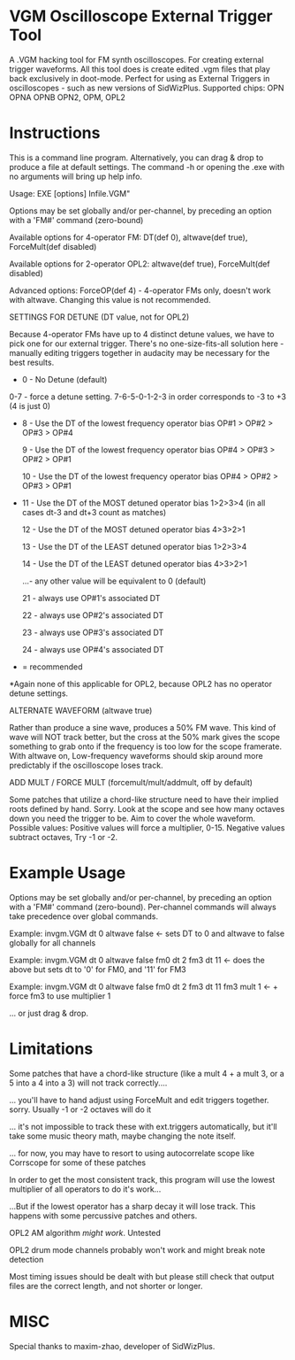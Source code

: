 # VGM Oscilloscope External Trigger Tool
A .VGM hacking tool for FM synth oscilloscopes. For creating external trigger waveforms.
All this tool does is create edited .vgm files that play back exclusively in doot-mode. Perfect for using as External Triggers in oscilloscopes - such as new versions of SidWizPlus.
Supported chips: OPN OPNA OPNB OPN2, OPM, OPL2 

# Instructions
This is a command line program. Alternatively, you can drag & drop to produce a file at default settings. The command -h or opening the .exe with no arguments will bring up help info.

Usage: EXE [options] Infile.VGM"

Options may be set globally and/or per-channel, by preceding an option with a 'FM#' command (zero-bound)

Available options for 4-operator FM: DT(def 0), altwave(def true), ForceMult(def disabled)

Available options for 2-operator OPL2: altwave(def true), ForceMult(def disabled)

Advanced options: ForceOP(def 4) - 4-operator FMs only, doesn't work with altwave. Changing this value is not recommended. 

  SETTINGS FOR DETUNE (DT value, not for OPL2)
  
Because 4-operator FMs have up to 4 distinct detune values, we have to pick one for our external trigger. There's no one-size-fits-all solution here - manually editing triggers together in audacity may be necessary for the best results.

* 0 - No Detune (default)

0-7 - force a detune setting. 7-6-5-0-1-2-3 in order corresponds to -3 to +3 (4 is just 0)

* 8  - Use the DT of the lowest frequency operator bias OP#1 > OP#2 > OP#3 > OP#4
 
  9  - Use the DT of the lowest frequency operator bias OP#4 > OP#3 > OP#2 > OP#1
  
  10 - Use the DT of the lowest frequency operator bias OP#4 > OP#2 > OP#3 > OP#1
  
* 11 - Use the DT of the MOST detuned operator bias 1>2>3>4 (in all cases dt-3 and dt+3 count as matches)

  12 - Use the DT of the MOST detuned operator bias 4>3>2>1
  
  13 - Use the DT of the LEAST detuned operator bias 1>2>3>4
  
  14 - Use the DT of the LEAST detuned operator bias 4>3>2>1
  
  ...- any other value will be equivalent to 0 (default)
  
  21 - always use OP#1's associated DT
  
  22 - always use OP#2's associated DT
  
  23 - always use OP#3's associated DT
  
  24 - always use OP#4's associated DT
  
 * = recommended
  
  *Again none of this applicable for OPL2, because OPL2 has no operator detune settings.
  
  ALTERNATE WAVEFORM (altwave true)

Rather than produce a sine wave, produces a 50% FM wave. This kind of wave will NOT track better, but the cross at the 50% mark gives the scope something to grab onto if the frequency is too low for the scope framerate.
With altwave on, Low-frequency waveforms should skip around more predictably if the oscilloscope loses track.

  ADD MULT / FORCE MULT (forcemult/mult/addmult, off by default)

Some patches that utilize a chord-like structure need to have their implied roots defined by hand. Sorry. Look at the scope and see how many octaves down you need the trigger to be. Aim to cover the whole waveform.
Possible values: Positive values will force a multiplier, 0-15. Negative values subtract octaves, Try -1 or -2. 
# Example Usage
Options may be set globally and/or per-channel, by preceding an option with a 'FM#' command (zero-bound). Per-channel commands will always take precedence over global commands.

Example: invgm.VGM dt 0 altwave false         <- sets DT to 0 and altwave to false globally for all channels 

Example: invgm.VGM dt 0 altwave false fm0 dt 2 fm3 dt 11 <- does the above but sets dt to '0' for FM0, and '11' for FM3

Example: invgm.VGM dt 0 altwave false fm0 dt 2 fm3 dt 11 fm3 mult 1 <- + force fm3 to use multiplier 1

... or just drag & drop.


# Limitations
Some patches that have a chord-like structure (like a mult 4 + a mult 3, or a 5 into a 4 into a 3) will not track correctly....

... you'll have to hand adjust using ForceMult and edit triggers together. sorry. Usually -1 or -2 octaves will do it

... it's not impossible to track these with ext.triggers automatically, but it'll take some music theory math, maybe changing the note itself.

... for now, you may have to resort to using autocorrelate scope like Corrscope for some of these patches

In order to get the most consistent track, this program will use the lowest multiplier of all operators to do it's work...

...But if the lowest operator has a sharp decay it will lose track. This happens with some percussive patches and others.

OPL2 AM algorithm *might work*. Untested

OPL2 drum mode channels probably won't work and might break note detection

Most timing issues should be dealt with but please still check that output files are the correct length, and not shorter or longer.

# MISC

Special thanks to maxim-zhao, developer of SidWizPlus.

